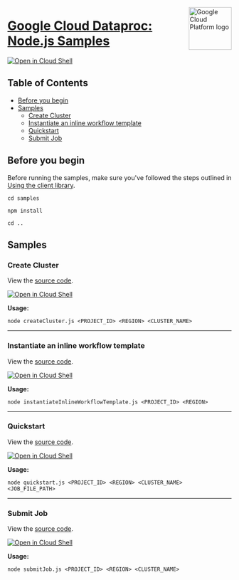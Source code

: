 [//]: # "This README.md file is auto-generated, all changes to this file will be lost."
[//]: # "To regenerate it, use `python -m synthtool`."
<img src="https://avatars2.githubusercontent.com/u/2810941?v=3&s=96" alt="Google Cloud Platform logo" title="Google Cloud Platform" align="right" height="96" width="96"/>

# [Google Cloud Dataproc: Node.js Samples](https://github.com/googleapis/nodejs-dataproc)

[![Open in Cloud Shell][shell_img]][shell_link]



## Table of Contents

* [Before you begin](#before-you-begin)
* [Samples](#samples)
  * [Create Cluster](#create-cluster)
  * [Instantiate an inline workflow template](#instantiate-an-inline-workflow-template)
  * [Quickstart](#quickstart)
  * [Submit Job](#submit-job)

## Before you begin

Before running the samples, make sure you've followed the steps outlined in
[Using the client library](https://github.com/googleapis/nodejs-dataproc#using-the-client-library).

`cd samples`

`npm install`

`cd ..`

## Samples



### Create Cluster

View the [source code](https://github.com/googleapis/nodejs-dataproc/blob/main/samples/createCluster.js).

[![Open in Cloud Shell][shell_img]](https://console.cloud.google.com/cloudshell/open?git_repo=https://github.com/googleapis/nodejs-dataproc&page=editor&open_in_editor=samples/createCluster.js,samples/README.md)

__Usage:__


`node createCluster.js <PROJECT_ID> <REGION> <CLUSTER_NAME>`


-----




### Instantiate an inline workflow template

View the [source code](https://github.com/googleapis/nodejs-dataproc/blob/main/samples/instantiateInlineWorkflowTemplate.js).

[![Open in Cloud Shell][shell_img]](https://console.cloud.google.com/cloudshell/open?git_repo=https://github.com/googleapis/nodejs-dataproc&page=editor&open_in_editor=samples/instantiateInlineWorkflowTemplate.js,samples/README.md)

__Usage:__


`node instantiateInlineWorkflowTemplate.js <PROJECT_ID> <REGION>`


-----




### Quickstart

View the [source code](https://github.com/googleapis/nodejs-dataproc/blob/main/samples/quickstart.js).

[![Open in Cloud Shell][shell_img]](https://console.cloud.google.com/cloudshell/open?git_repo=https://github.com/googleapis/nodejs-dataproc&page=editor&open_in_editor=samples/quickstart.js,samples/README.md)

__Usage:__


`node quickstart.js <PROJECT_ID> <REGION> <CLUSTER_NAME> <JOB_FILE_PATH>`


-----




### Submit Job

View the [source code](https://github.com/googleapis/nodejs-dataproc/blob/main/samples/submitJob.js).

[![Open in Cloud Shell][shell_img]](https://console.cloud.google.com/cloudshell/open?git_repo=https://github.com/googleapis/nodejs-dataproc&page=editor&open_in_editor=samples/submitJob.js,samples/README.md)

__Usage:__


`node submitJob.js <PROJECT_ID> <REGION> <CLUSTER_NAME>`






[shell_img]: https://gstatic.com/cloudssh/images/open-btn.png
[shell_link]: https://console.cloud.google.com/cloudshell/open?git_repo=https://github.com/googleapis/nodejs-dataproc&page=editor&open_in_editor=samples/README.md
[product-docs]: https://cloud.google.com/dataproc
